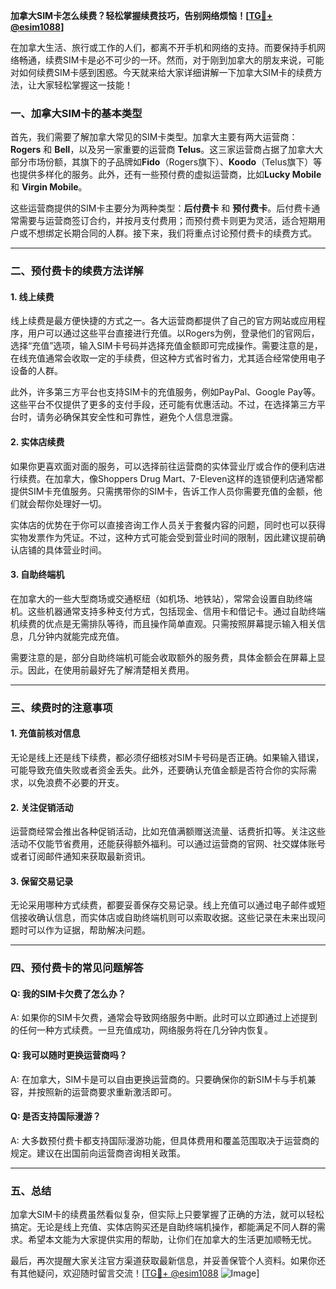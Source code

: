 **加拿大SIM卡怎么续费？轻松掌握续费技巧，告别网络烦恼！[[TG💪+ @esim1088](https://t.me/s/esim1088)]**

在加拿大生活、旅行或工作的人们，都离不开手机和网络的支持。而要保持手机网络畅通，续费SIM卡是必不可少的一环。然而，对于刚到加拿大的朋友来说，可能对如何续费SIM卡感到困惑。今天就来给大家详细讲解一下加拿大SIM卡的续费方法，让大家轻松掌握这一技能！

### 一、加拿大SIM卡的基本类型

首先，我们需要了解加拿大常见的SIM卡类型。加拿大主要有两大运营商：**Rogers** 和 **Bell**，以及另一家重要的运营商 **Telus**。这三家运营商占据了加拿大大部分市场份额，其旗下的子品牌如**Fido**（Rogers旗下）、**Koodo**（Telus旗下）等也提供多样化的服务。此外，还有一些预付费的虚拟运营商，比如**Lucky Mobile** 和 **Virgin Mobile**。

这些运营商提供的SIM卡主要分为两种类型：**后付费卡** 和 **预付费卡**。后付费卡通常需要与运营商签订合约，并按月支付费用；而预付费卡则更为灵活，适合短期用户或不想绑定长期合同的人群。接下来，我们将重点讨论预付费卡的续费方式。

---

### 二、预付费卡的续费方法详解

#### 1. 线上续费
线上续费是最方便快捷的方式之一。各大运营商都提供了自己的官方网站或应用程序，用户可以通过这些平台直接进行充值。以Rogers为例，登录他们的官网后，选择“充值”选项，输入SIM卡号码并选择充值金额即可完成操作。需要注意的是，在线充值通常会收取一定的手续费，但这种方式省时省力，尤其适合经常使用电子设备的人群。

此外，许多第三方平台也支持SIM卡的充值服务，例如PayPal、Google Pay等。这些平台不仅提供了更多的支付手段，还可能有优惠活动。不过，在选择第三方平台时，请务必确保其安全性和可靠性，避免个人信息泄露。

#### 2. 实体店续费
如果你更喜欢面对面的服务，可以选择前往运营商的实体营业厅或合作的便利店进行续费。在加拿大，像Shoppers Drug Mart、7-Eleven这样的连锁便利店通常都提供SIM卡充值服务。只需携带你的SIM卡，告诉工作人员你需要充值的金额，他们就会帮你处理好一切。

实体店的优势在于你可以直接咨询工作人员关于套餐内容的问题，同时也可以获得实物发票作为凭证。不过，这种方式可能会受到营业时间的限制，因此建议提前确认店铺的具体营业时间。

#### 3. 自助终端机
在加拿大的一些大型商场或交通枢纽（如机场、地铁站），常常会设置自助终端机。这些机器通常支持多种支付方式，包括现金、信用卡和借记卡。通过自助终端机续费的优点是无需排队等待，而且操作简单直观。只需按照屏幕提示输入相关信息，几分钟内就能完成充值。

需要注意的是，部分自助终端机可能会收取额外的服务费，具体金额会在屏幕上显示。因此，在使用前最好先了解清楚相关费用。

---

### 三、续费时的注意事项

#### 1. 充值前核对信息
无论是线上还是线下续费，都必须仔细核对SIM卡号码是否正确。如果输入错误，可能导致充值失败或者资金丢失。此外，还要确认充值金额是否符合你的实际需求，以免浪费不必要的开支。

#### 2. 关注促销活动
运营商经常会推出各种促销活动，比如充值满额赠送流量、话费折扣等。关注这些活动不仅能节省费用，还能获得额外福利。可以通过运营商的官网、社交媒体账号或者订阅邮件通知来获取最新资讯。

#### 3. 保留交易记录
无论采用哪种方式续费，都要妥善保存交易记录。线上充值可以通过电子邮件或短信接收确认信息，而实体店或自助终端机则可以索取收据。这些记录在未来出现问题时可以作为证据，帮助解决问题。

---

### 四、预付费卡的常见问题解答

#### Q: 我的SIM卡欠费了怎么办？
A: 如果你的SIM卡欠费，通常会导致网络服务中断。此时可以立即通过上述提到的任何一种方式续费。一旦充值成功，网络服务将在几分钟内恢复。

#### Q: 我可以随时更换运营商吗？
A: 在加拿大，SIM卡是可以自由更换运营商的。只要确保你的新SIM卡与手机兼容，并按照新的运营商要求重新激活即可。

#### Q: 是否支持国际漫游？
A: 大多数预付费卡都支持国际漫游功能，但具体费用和覆盖范围取决于运营商的规定。建议在出国前向运营商咨询相关政策。

---

### 五、总结

加拿大SIM卡的续费虽然看似复杂，但实际上只要掌握了正确的方法，就可以轻松搞定。无论是线上充值、实体店购买还是自助终端机操作，都能满足不同人群的需求。希望本文能为大家提供实用的帮助，让你们在加拿大的生活更加顺畅无忧。

最后，再次提醒大家关注官方渠道获取最新信息，并妥善保管个人资料。如果你还有其他疑问，欢迎随时留言交流！[[TG💪+ @esim1088](https://t.me/s/esim1088) ![Image](https://i.postimg.cc/4NQfJmqS/Snipaste-2025-05-13-00-14-12.png)]